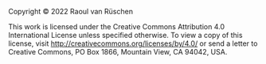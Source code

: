Copyright © 2022 Raoul van Rüschen

This work is licensed under the Creative Commons Attribution 4.0 International License unless specified otherwise. To view a copy of this license, visit http://creativecommons.org/licenses/by/4.0/ or send a letter to Creative Commons, PO Box 1866, Mountain View, CA 94042, USA.
